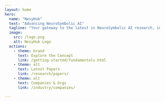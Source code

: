 ```yaml
---
layout: home
hero:
  name: "NesyHub"
  text: "Advancing NeuroSymbolic AI"
  tagline: "Your gateway to the latest in NeuroSymbolic AI research, industry, and community."
  image:
    src: /logo.png
    alt: NesyHub Logo
  actions:
    - theme: brand
      text: Explore the Concept
      link: /getting-started/fundamentals.html
    - theme: alt
      text: Latest Papers
      link: /research/papers/
    - theme: alt
      text: Companies & Orgs
      link: /industry/companies/

---
```

<!-- 
<div class="home-footer">
  Released under the Apache 2.0 License. Copyright © 2024-present Logica Devs
</div> -->
